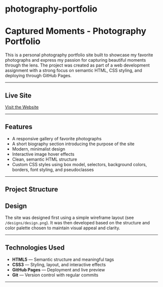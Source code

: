 # photography-portfolio
#  Captured Moments - Photography Portfolio

This is a personal photography portfolio site built to showcase my favorite photographs and express my passion for capturing beautiful moments through the lens. The project was created as part of a web development assignment with a strong focus on semantic HTML, CSS styling, and deploying through GitHub Pages.

---

##  Live Site

[Visit the Website](http://127.0.0.1:5503/index.html)

---

##  Features

- A responsive gallery of favorite photographs
- A short biography section introducing the purpose of the site
- Modern, minimalist design
- Interactive image hover effects
- Clean, semantic HTML structure
- Custom CSS styles using box model, selectors, background colors, borders, font styling, and pseudoclasses

---

##  Project Structure
##  Design

The site was designed first using a simple wireframe layout (see `/designs/design.png`). It was then developed based on the structure and color palette chosen to maintain visual appeal and clarity.

---

##  Technologies Used

- **HTML5** — Semantic structure and meaningful tags
- **CSS3** — Styling, layout, and interactive effects
- **GitHub Pages** — Deployment and live preview
- **Git** — Version control with regular commits

---
